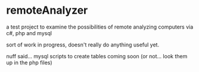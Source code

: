 remoteAnalyzer
==============

a test project to examine the possibilities of remote analyzing computers via c#, php and mysql

sort of work in progress, doesn't really do anything useful yet.

nuff said... mysql scripts to create tables coming soon (or not... look them up in the php files)

